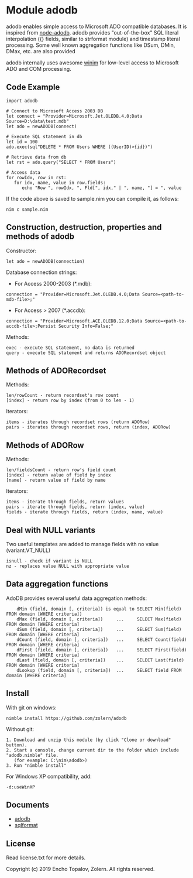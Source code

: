 # Module adodb

adodb enables simple access to Microsoft ADO compatible databases. It is inspired from 
[node-adodb](https://github.com/nuintun/node-adodb). adodb provides "out-of-the-box" 
SQL literal interpolation ({} fields, similar to strformat module) and timestamp literal
processing. Some well known aggregation functions like DSum, DMin, DMax, etc. are also provided

adodb internally uses awesome [winim](https://github.com/khchen/winim) for low-level access to 
Microsoft ADO and COM processing.

## Code Example

```nimrod
import adodb

# Connect to Microsoft Access 2003 DB
let connect = "Provider=Microsoft.Jet.OLEDB.4.0;Data Source=D:\data\test.mdb"
let ado = newADODB(connect)

# Execute SQL statement in db
let id = 100
ado.exec(sql"DELETE * FROM Users WHERE ((UserID)>{id})")

# Retrieve data from db
let rst = ado.query("SELECT * FROM Users")

# Access data
for rowIdx, row in rst:
   for idx, name, value in row.fields:
      echo "Row ", rowIdx, ", Fld[", idx," | ", name, "] = ", value
```

If the code above is saved to sample.nim you can compile it, as follows:

    nim c sample.nim

## Construction, destruction, properties and methods of adodb

Constructor:

```nimrod
let ado = newADODB(connection)
```

Database connection strings:
- For Access 2000-2003 (\*.mdb): 
	
```nimrod
connection = "Provider=Microsoft.Jet.OLEDB.4.0;Data Source=<path-to-mdb-file>;"
```

- For Access > 2007 (\*.accdb): 
	
```nimrod
connection = "Provider=Microsoft.ACE.OLEDB.12.0;Data Source=<path-to-accdb-file>;Persist Security Info=False;"
```

Methods:

    exec - execute SQL statement, no data is returned
    query - execute SQL statement and returns ADORecordset object

## Methods of ADORecordset

Methods:

	len/rowCount - return recordset's row count
	[index] - return row by index (from 0 to len - 1)

Iterators:
	
	items - iterates through recordset rows (return ADORow)
	pairs - iterates through recordset rows, return (index, ADORow)

## Methods of ADORow

Methods:

	len/fieldsCount - return row's field count
	[index] - return value of field by index
	[name] - return value of field by name

Iterators:

	items - iterate through fields, return values
	pairs - iterate through fields, return (index, value)
	fields - iterate through fields, return (index, name, value)

## Deal with NULL variants

Two useful templates are added to manage fields with no value (variant.VT_NULL)

    isnull - check if variant is NULL
    nz - replaces value NULL with appropriate value

## Data aggregation functions

AdoDB provides several useful data aggregation methods:

```
	dMin (field, domain [, criteria]) is equal to SELECT Min(field) FROM domain [WHERE criteria])
	dMax (field, domain [, criteria])     ...     SELECT Max(field) FROM domain [WHERE criteria]
	dSum (field, domain [, criteria])     ...     SELECT Sum(field) FROM domain [WHERE criteria]
	dCount (field, domain [, criteria])   ...     SELECT Count(field) FROM domain [WHERE criteria]
	dFirst (field, domain [, criteria])   ...     SELECT First(field) FROM domain [WHERE criteria]
	dLast (field, domain [, criteria])    ...     SELECT Last(field) FROM domain [WHERE criteria]
	dLookup (field, domain [, criteria])  ...     SELECT field FROM domain [WHERE criteria]
```	

## Install
With git on windows:

    nimble install https://github.com/zolern/adodb

Without git:

    1. Download and unzip this module (by click "Clone or download" button).
    2. Start a console, change current dir to the folder which include "adodb.nimble" file.
       (for example: C:\nim\adodb>)
    3. Run "nimble install"

For Windows XP compatibility, add:

    -d:useWinXP

## Documents
    
   * [adodb](https://zolern.github.io/adodb/adodb.html)
   * [sqlformat](https://zolern.github.io/adodb/sqlformat.html)
    
## License
Read license.txt for more details.

Copyright (c) 2019 Encho Topalov, Zolern. All rights reserved.
